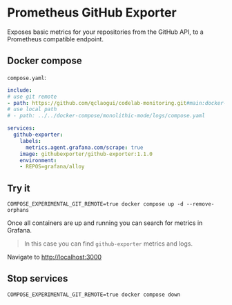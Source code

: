 # Prometheus GitHub Exporter

Exposes basic metrics for your repositories from the GitHub API, to a Prometheus compatible endpoint.

## Docker compose

`compose.yaml`:

```yaml
include:
# use git remote
- path: https://github.com/qclaogui/codelab-monitoring.git#main:docker-compose/monolithic-mode/logs/compose.yaml
# use local path
# - path: ../../docker-compose/monolithic-mode/logs/compose.yaml

services:
  github-exporter:
    labels:
      metrics.agent.grafana.com/scrape: true
    image: githubexporter/github-exporter:1.1.0
    environment:
    - REPOS=grafana/alloy
```

## Try it

```shell
COMPOSE_EXPERIMENTAL_GIT_REMOTE=true docker compose up -d --remove-orphans
```

Once all containers are up and running you can search for metrics in Grafana.

> In this case you can find `github-exporter` metrics and logs.

Navigate to [http://localhost:3000](http://localhost:3000)

## Stop services

```shell
COMPOSE_EXPERIMENTAL_GIT_REMOTE=true docker compose down
```
